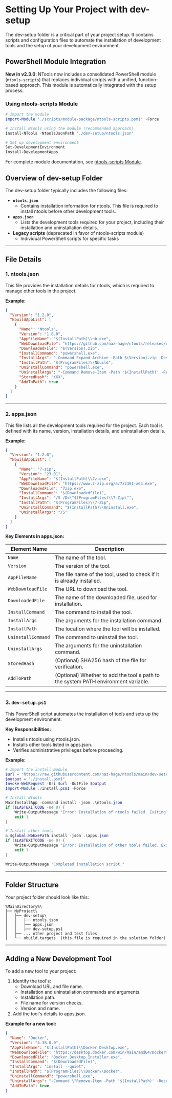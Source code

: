 # Setting Up Your Project with dev-setup

The dev-setup folder is a critical part of your project setup. It contains scripts and configuration files to automate the installation of development tools and the setup of your development environment.

## PowerShell Module Integration

**New in v2.3.0**: NTools now includes a consolidated PowerShell module (`ntools-scripts`) that replaces individual scripts with a unified, function-based approach. This module is automatically integrated with the setup process.

### Using ntools-scripts Module
```powershell
# Import the module
Import-Module "./scripts/module-package/ntools-scripts.psm1" -Force

# Install NTools using the module (recommended approach)
Install-NTools -NtoolsJsonPath "./dev-setup/ntools.json"

# Set up development environment
Set-DevelopmentEnvironment
Install-DevelopmentApps
```

For complete module documentation, see [ntools-scripts Module](ntools/ntools-scripts-module.md).

## Overview of dev-setup Folder

The dev-setup folder typically includes the following files:

- **`ntools.json`**  
    - Contains installation information for ntools. This file is required to install ntools before other development tools.
- **`apps.json`**  
    - Lists the development tools required for your project, including their installation and uninstallation details.
- **Legacy scripts** (deprecated in favor of ntools-scripts module)
  - Individual PowerShell scripts for specific tasks

---

## File Details

### 1. ntools.json
This file provides the installation details for ntools, which is required to manage other tools in the project.

**Example:**
```json
{
  "Version": "1.2.0",
  "NbuildAppList": [
    {
      "Name": "Ntools",
      "Version": "1.8.0",
      "AppFileName": "$(InstallPath)\\nb.exe",
      "WebDownloadFile": "https://github.com/naz-hage/ntools/releases/download/$(Version)/$(Version).zip",
      "DownloadedFile": "$(Version).zip",
      "InstallCommand": "powershell.exe",
      "InstallArgs": "-Command Expand-Archive -Path $(Version).zip -DestinationPath '$(InstallPath)' -Force",
      "InstallPath": "$(ProgramFiles)\\Nbuild",
      "UninstallCommand": "powershell.exe",
      "UninstallArgs": "-Command Remove-Item -Path '$(InstallPath)' -Recurse -Force",
      "StoredHash": "XXX",
      "AddToPath": true
    }
  ]
}
```

---

### 2. apps.json
This file lists all the development tools required for the project. Each tool is defined with its name, version, installation details, and uninstallation details.

**Example:**
```json
{
  "Version": "1.2.0",
  "NbuildAppList": [
    {
      "Name": "7-zip",
      "Version": "23.01",
      "AppFileName": "$(InstallPath)\\7z.exe",
      "WebDownloadFile": "https://www.7-zip.org/a/7z2301-x64.exe",
      "DownloadedFile": "7zip.exe",
      "InstallCommand": "$(DownloadedFile)",
      "InstallArgs": "/S /D=\"$(ProgramFiles)\\7-Zip\"",
      "InstallPath": "$(ProgramFiles)\\7-Zip",
      "UninstallCommand": "$(InstallPath)\\Uninstall.exe",
      "UninstallArgs": "/S"
    }
  ]
}
```

**Key Elements in apps.json:**

| Element Name       | Description                                                                 |
|--------------------|-----------------------------------------------------------------------------|
| `Name`            | The name of the tool.                                                      |
| `Version`         | The version of the tool.                                                   |
| `AppFileName`     | The file name of the tool, used to check if it is already installed.        |
| `WebDownloadFile` | The URL to download the tool.                                               |
| `DownloadedFile`  | The name of the downloaded file, used for installation.                    |
| `InstallCommand`  | The command to install the tool.                                            |
| `InstallArgs`     | The arguments for the installation command.                                 |
| `InstallPath`     | The location where the tool will be installed.                              |
| `UninstallCommand`| The command to uninstall the tool.                                          |
| `UninstallArgs`   | The arguments for the uninstallation command.                               |
| `StoredHash`      | (Optional) SHA256 hash of the file for verification.                        |
| `AddToPath`       | (Optional) Whether to add the tool's path to the system PATH environment variable. |

---

### 3. `dev-setup.ps1`
This PowerShell script automates the installation of tools and sets up the development environment.

**Key Responsibilities:**

- Installs ntools using ntools.json.
- Installs other tools listed in apps.json.
- Verifies administrative privileges before proceeding.

**Example:**
```powershell
# Import the install module
$url = "https://raw.githubusercontent.com/naz-hage/ntools/main/dev-setup/install.psm1"
$output = "./install.psm1"
Invoke-WebRequest -Uri $url -OutFile $output
Import-Module ./install.psm1 -Force

# Install Ntools
MainInstallApp -command install -json .\ntools.json
if ($LASTEXITCODE -ne 0) {
    Write-OutputMessage "Error: Installation of ntools failed. Exiting script."
    exit 1
}

# Install other tools
& $global:NbExePath install -json .\apps.json
if ($LASTEXITCODE -ne 0) {
    Write-OutputMessage "Error: Installation of other tools failed. Exiting script."
    exit 1
}

Write-OutputMessage "Completed installation script."
```

---

## Folder Structure

Your project folder should look like this:
```plaintext
%MainDirectory%\
├── MyProject\
│   ├── dev-setup\
│   │   ├── ntools.json
│   │   ├── apps.json
│   │   ├── dev-setup.ps1
│   ├── ... other project and test files
│   └── nbuild.targets  (this file is required in the solution folder)
```

---

## Adding a New Development Tool

To add a new tool to your project:
1. Identify the tool's:
   - Download URL and file name.
   - Installation and uninstallation commands and arguments.
   - Installation path.
   - File name for version checks.
   - Version and name.
2. Add the tool's details to apps.json.

**Example for a new tool:**
```json
{
  "Name": "Docker",
  "Version": "4.38.0.0",
  "AppFileName": "$(InstallPath)\\Docker Desktop.exe",
  "WebDownloadFile": "https://desktop.docker.com/win/main/amd64/Docker%20Desktop%20Installer.exe",
  "DownloadedFile": "Docker Desktop Installer.exe",
  "InstallCommand": "$(DownloadedFile)",
  "InstallArgs": "install --quiet",
  "InstallPath": "$(ProgramFiles)\\Docker\\Docker",
  "UninstallCommand": "powershell.exe",
  "UninstallArgs": "-Command \"Remove-Item -Path '$(InstallPath)' -Recurse -Force\"",
  "AddToPath": true
}
```
